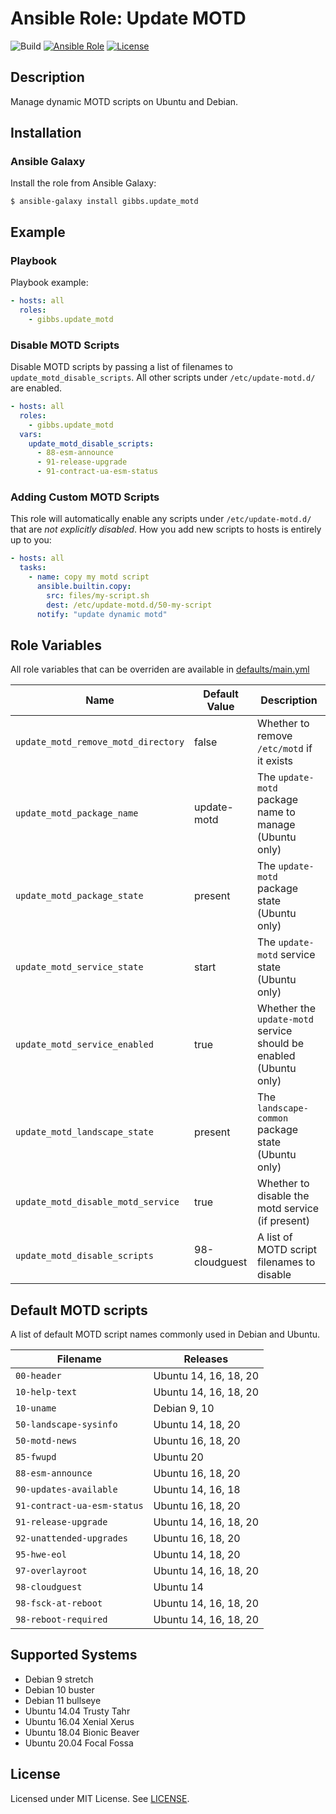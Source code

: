 # Ansible Role: Update MOTD

![Build](https://github.com/gibbs/ansible-role-update-motd/actions/workflows/test.yml/badge.svg)
[![Ansible Role](https://img.shields.io/badge/Ansible%20Role-gibbs.update__motd-blue.svg)](https://galaxy.ansible.com/gibbs/update_motd)
[![License](https://img.shields.io/badge/License-MIT-brightgreen.svg)](https://opensource.org/licenses/MIT)

## Description

Manage dynamic MOTD scripts on Ubuntu and Debian.

## Installation

### Ansible Galaxy

Install the role from Ansible Galaxy:

```shell
$ ansible-galaxy install gibbs.update_motd
```

## Example

### Playbook

Playbook example:

```yaml
- hosts: all
  roles:
    - gibbs.update_motd
```

### Disable MOTD Scripts

Disable MOTD scripts by passing a list of filenames to 
`update_motd_disable_scripts`. All other scripts under `/etc/update-motd.d/` 
are enabled.

```yaml
- hosts: all
  roles:
    - gibbs.update_motd
  vars:
    update_motd_disable_scripts:
      - 88-esm-announce
      - 91-release-upgrade
      - 91-contract-ua-esm-status
```

### Adding Custom MOTD Scripts

This role will automatically enable any scripts under `/etc/update-motd.d/` that
are *not explicitly disabled*. How you add new scripts to hosts is entirely up 
to you:

```yaml
- hosts: all
  tasks:
    - name: copy my motd script
      ansible.builtin.copy:
        src: files/my-script.sh
        dest: /etc/update-motd.d/50-my-script
      notify: "update dynamic motd"
```

## Role Variables

All role variables that can be overriden are available in 
[defaults/main.yml](https://github.com/gibbs/ansible-role-update-motd/blob/master/defaults/main.yml)

| Name           | Default Value | Description                                 |
| -------------- | ------------- | --------------------------------------------|
| `update_motd_remove_motd_directory` | false | Whether to remove `/etc/motd` if it exists |
| `update_motd_package_name` | update-motd | The `update-motd` package name to manage (Ubuntu only) |
| `update_motd_package_state` | present | The `update-motd` package state (Ubuntu only) |
| `update_motd_service_state` | start | The `update-motd` service state (Ubuntu only) |
| `update_motd_service_enabled` | true | Whether the `update-motd` service should be enabled (Ubuntu only) |
| `update_motd_landscape_state` | present | The `landscape-common` package state (Ubuntu only) |
| `update_motd_disable_motd_service` | true | Whether to disable the motd service (if present) |
| `update_motd_disable_scripts` | 98-cloudguest | A list of MOTD script filenames to disable |

## Default MOTD scripts

A list of default MOTD script names commonly used in Debian and Ubuntu.

| Filename                    | Releases |
| --------------------------- | -------- |
| `00-header`                 | Ubuntu 14, 16, 18, 20 |
| `10-help-text`              | Ubuntu 14, 16, 18, 20 |
| `10-uname`                  | Debian 9, 10 |
| `50-landscape-sysinfo`      | Ubuntu 14, 18, 20 |
| `50-motd-news`              | Ubuntu 16, 18, 20 |
| `85-fwupd`                  | Ubuntu 20 |
| `88-esm-announce`           | Ubuntu 16, 18, 20 |
| `90-updates-available`      | Ubuntu 14, 16, 18 |
| `91-contract-ua-esm-status` | Ubuntu 16, 18, 20 |
| `91-release-upgrade`        | Ubuntu 14, 16, 18, 20 |
| `92-unattended-upgrades`    | Ubuntu 16, 18, 20 |
| `95-hwe-eol`                | Ubuntu 14, 18, 20 |
| `97-overlayroot`            | Ubuntu 14, 16, 18, 20 |
| `98-cloudguest`             | Ubuntu 14 |
| `98-fsck-at-reboot`         | Ubuntu 14, 16, 18, 20 |
| `98-reboot-required`        | Ubuntu 14, 16, 18, 20 |

## Supported Systems

- Debian 9 stretch
- Debian 10 buster
- Debian 11 bullseye
- Ubuntu 14.04 Trusty Tahr
- Ubuntu 16.04 Xenial Xerus
- Ubuntu 18.04 Bionic Beaver
- Ubuntu 20.04 Focal Fossa

## License

Licensed under MIT License. See 
[LICENSE](https://github.com/gibbs/ansible-role-update-motd/blob/master/LICENSE).
